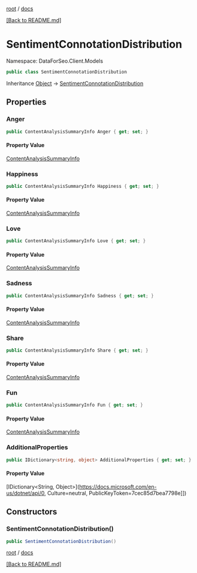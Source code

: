 [root](./../ "root") / [docs](./ "docs")

[[Back to README.md]](./../README.md "[Back to README.md]")

# SentimentConnotationDistribution

Namespace: DataForSeo.Client.Models

```csharp
public class SentimentConnotationDistribution
```

Inheritance [Object](https://docs.microsoft.com/en-us/dotnet/api/Object) → [SentimentConnotationDistribution](./SentimentConnotationDistribution.md)

## Properties

### **Anger**

```csharp
public ContentAnalysisSummaryInfo Anger { get; set; }
```

#### Property Value

[ContentAnalysisSummaryInfo](./ContentAnalysisSummaryInfo.md)<br>

### **Happiness**

```csharp
public ContentAnalysisSummaryInfo Happiness { get; set; }
```

#### Property Value

[ContentAnalysisSummaryInfo](./ContentAnalysisSummaryInfo.md)<br>

### **Love**

```csharp
public ContentAnalysisSummaryInfo Love { get; set; }
```

#### Property Value

[ContentAnalysisSummaryInfo](./ContentAnalysisSummaryInfo.md)<br>

### **Sadness**

```csharp
public ContentAnalysisSummaryInfo Sadness { get; set; }
```

#### Property Value

[ContentAnalysisSummaryInfo](./ContentAnalysisSummaryInfo.md)<br>

### **Share**

```csharp
public ContentAnalysisSummaryInfo Share { get; set; }
```

#### Property Value

[ContentAnalysisSummaryInfo](./ContentAnalysisSummaryInfo.md)<br>

### **Fun**

```csharp
public ContentAnalysisSummaryInfo Fun { get; set; }
```

#### Property Value

[ContentAnalysisSummaryInfo](./ContentAnalysisSummaryInfo.md)<br>

### **AdditionalProperties**

```csharp
public IDictionary<string, object> AdditionalProperties { get; set; }
```

#### Property Value

[IDictionary&lt;String, Object&gt;](https://docs.microsoft.com/en-us/dotnet/api/0, Culture=neutral, PublicKeyToken=7cec85d7bea7798e]])<br>

## Constructors

### **SentimentConnotationDistribution()**

```csharp
public SentimentConnotationDistribution()
```

[root](./../ "root") / [docs](./ "docs")

[[Back to README.md]](./../README.md "[Back to README.md]")